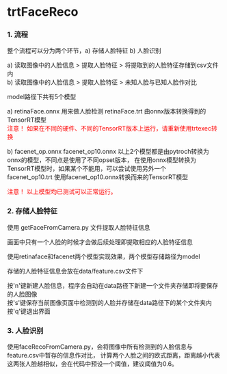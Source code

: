 # trtFaceReco

### 1. 流程

整个流程可以分为两个环节，a) 存储人脸特征 b) 人脸识别

a) 读取图像中的人脸信息 > 提取人脸特征 > 将提取到的人脸特征存储到csv文件内  
b) 读取图像中的人脸信息 > 提取人脸特征 > 未知人脸与已知人脸作对比  

model路径下共有5个模型  

a) retinaFace.onnx 用来做人脸检测
   retinaFace.trt  由onnx版本转换得到的TensorRT模型  
<font color="Red">注意！ 如果在不同的硬件、不同的TensorRT版本上运行，请重新使用trtexec转换 </font>  

b) facenet_op.onnx
   facenet_op10.onnx 以上2个模型都是由pytroch转换为onnx的模型，不同点是使用了不同opset版本，
在使用onnx模型转换为TensorRT模型时，如果某个不能用，可以尝试使用另外一个  
   facenet_op10.trt 使用facenet_op10.onnx转换而来的TensorRT模型
 
<font color=red>注意！ 以上模型均已测试可以正常运行。</font>

### 2. 存储人脸特征

使用 getFaceFromCamera.py 文件提取人脸特征信息

画面中只有一个人脸的时候才会做后续处理即提取相应的人脸特征信息

使用retinaface和facenet两个模型实现效果，两个模型存储路径为model

存储的人脸特征信息会放在data/feature.csv文件下

按'n'键新建人脸信息，程序会自动在data路径下新建一个文件夹存储即将要保存的人脸图像  
按's'键保存当前图像页面中检测到的人脸并存储在data路径下的某个文件夹内  
按'q'键退出界面

### 3. 人脸识别

使用faceRecoFromCamera.py，会将图像中所有检测到的人脸信息与feature.csv中暂存的信息作对比，
计算两个人脸之间的欧式距离，距离越小代表这两张人脸越相似，会在代码中预设一个阈值，建议阈值为0.6。